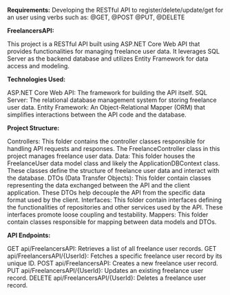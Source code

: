 **Requirements:**
Developing the RESTful API to register/delete/update/get for an user using verbs such as:
@GET, @POST @PUT, @DELETE

**FreelancersAPI:**

This project is a RESTful API built using ASP.NET Core Web API that provides functionalities for managing freelance user data. It leverages SQL Server as the backend database and utilizes Entity Framework for data access and modeling.

**Technologies Used:**

ASP.NET Core Web API: The framework for building the API itself.
SQL Server: The relational database management system for storing freelance user data.
Entity Framework: An Object-Relational Mapper (ORM) that simplifies interactions between the API code and the database.

**Project Structure:**

Controllers: This folder contains the controller classes responsible for handling API requests and responses. The FreelanceController class in this project manages freelance user data.
Data: This folder houses the FreelanceUser data model class and likely the ApplicationDBContext class. These classes define the structure of freelance user data and interact with the database.
DTOs (Data Transfer Objects): This folder contain classes representing the data exchanged between the API and the client application. These DTOs help decouple the API from the specific data format used by the client.
Interfaces: This folder contain interfaces defining the functionalities of repositories and other services used by the API. These interfaces promote loose coupling and testability.
Mappers: This folder contain classes responsible for mapping between data models and DTOs.

**API Endpoints:**

GET api/FreelancersAPI: Retrieves a list of all freelance user records.
GET api/FreelancersAPI/{UserId}: Fetches a specific freelance user record by its unique ID.
POST api/FreelancersAPI: Creates a new freelance user record.
PUT api/FreelancersAPI/{UserId}: Updates an existing freelance user record.
DELETE api/FreelancersAPI/{UserId}: Deletes a freelance user record.
